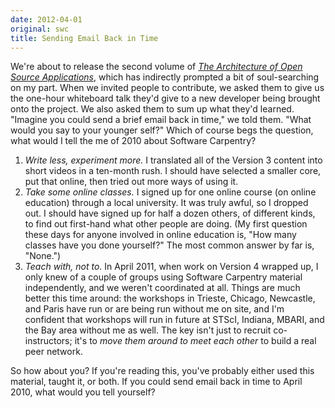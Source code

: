 ```yaml
---
date: 2012-04-01
original: swc
title: Sending Email Back in Time
---
```

<p>We're about to release the second volume of <a href="http://aosabook.org"><cite>The Architecture of Open Source Applications</cite></a>, which has indirectly prompted a bit of soul-searching on my part. When we invited people to contribute, we asked them to give us the one-hour whiteboard talk they'd give to a new developer being brought onto the project. We also asked them to sum up what they'd learned. "Imagine you could send a brief email back in time," we told them. "What would you say to your younger self?" Which of course begs the question, what would I tell the me of 2010 about Software Carpentry?</p>
<ol>
<li><em>Write less, experiment more.</em> I translated all of the Version 3 content into short videos in a ten-month rush. I should have selected a smaller core, put that online, then tried out more ways of using it.</li>
<li><em>Take some online classes.</em> I signed up for one online course (on online education) through a local university. It was truly awful, so I dropped out. I should have signed up for half a dozen others, of different kinds, to find out first-hand what other people are doing. (My first question these days for anyone involved in online education is, "How many classes have you done yourself?" The most common answer by far is, "None.")</li>
<li><em>Teach with, not to.</em> In April 2011, when work on Version 4 wrapped up, I only knew of a couple of groups using Software Carpentry material independently, and we weren't coordinated at all. Things are much better this time around: the workshops in Trieste, Chicago, Newcastle, and Paris have run or are being run without me on site, and I'm confident that workshops will run in future at STScI, Indiana, MBARI, and the Bay area without me as well. The key isn't just to recruit co-instructors; it's to <em>move them around to meet each other</em> to build a real peer network.</li>
</ol>
<p>So how about you? If you're reading this, you've probably either used this material, taught it, or both. If you could send email back in time to April 2010, what would you tell yourself?</p>
